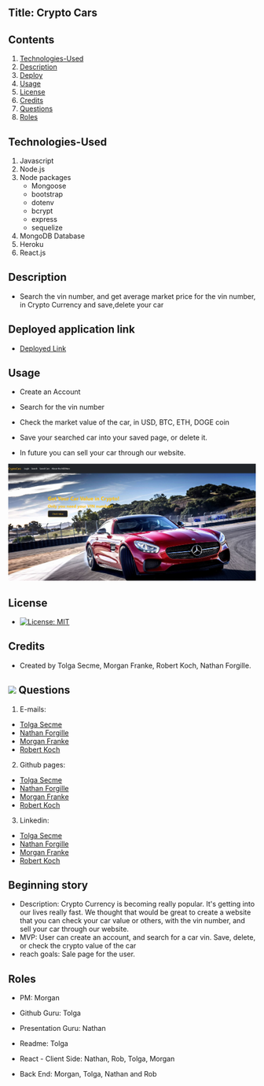## Title: Crypto Cars

## Contents

1. [Technologies-Used](#Technologies-Used)
2. [Description](#Description)
3. [Deploy](#Link)
4. [Usage](#Usage)
5. [License](#License)
6. [Credits](#Credits)
7. [Questions](#Questions)
8. [Roles](#Roles)

## Technologies-Used

1. Javascript
2. Node.js
3. Node packages
   - Mongoose
   - bootstrap
   - dotenv
   - bcrypt
   - express
   - sequelize
4. MongoDB Database
5. Heroku
6. React.js

## Description

- Search the vin number, and get average market price for the vin number, in Crypto Currency and save,delete your car

## Deployed application link

- [Deployed Link](https://cryptocarsmern.herokuapp.com/)

## Usage

- Create an Account

- Search for the vin number

- Check the market value of the car, in USD, BTC, ETH, DOGE coin

- Save your searched car into your saved page, or delete it.

- In future you can sell your car through our website.

![Home Page](assets/homepage.JPG)

## License

- [![License: MIT](https://img.shields.io/badge/License-MIT-yellow.svg)](https://opensource.org/licenses/MIT)

## Credits

- Created by Tolga Secme, Morgan Franke, Robert Koch, Nathan Forgille.

## <img src="https://icons.iconarchive.com/icons/social-media-icons/social-buntings/48/Aim-icon.png"> Questions

1. E-mails:

- [Tolga Secme](mailto:tolgasecme@icloud.com)
- [Nathan Forgille](mailto:nathan.forgille8@gmail.com)
- [Morgan Franke](mailto:morganleighfranke@gmail.com)
- [Robert Koch](mailto:robertwkoch@live.com)

2. Github pages:

- [Tolga Secme](https://github.com/TolgaS92)
- [Nathan Forgille](https://github.com/NathanForgille)
- [Morgan Franke](https://github.com/morganleighfranke)
- [Robert Koch](https://github.com/robwkoch)

3. Linkedin:

- [Tolga Secme](https://www.linkedin.com/in/tolgasecme/)
- [Nathan Forgille](https://www.linkedin.com/in/nathan-forgille/)
- [Morgan Franke](www.linkedin.com/in/morganfranke)
- [Robert Koch](https://www.linkedin.com/in/robert-koch-66588a20b/)

## Beginning story

- Description: Crypto Currency is becoming really popular. It's getting into our lives really fast. We thought that would be great to create a website that you can check your car value or others, with the vin number, and sell your car through our website.
- MVP: User can create an account, and search for a car vin. Save, delete, or check the crypto value of the car
- reach goals: Sale page for the user.

## Roles

- PM: Morgan
- Github Guru: Tolga
- Presentation Guru: Nathan
- Readme: Tolga

- React - Client Side: Nathan, Rob, Tolga, Morgan
- Back End: Morgan, Tolga, Nathan and Rob
